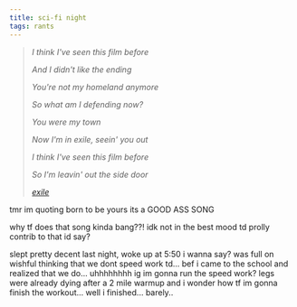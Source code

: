 ```yaml
---
title: sci-fi night
tags: rants
---
```


> *I think I've seen this film before*
>
> *And I didn't like the ending*
>
> *You're not my homeland anymore*
>
> *So what am I defending now?*
>
> *You were my town*
>
> *Now I'm in exile, seein' you out*
>
> *I think I've seen this film before*
>
> *So I'm leavin' out the side door*
>
> *<cite>[exile](https://open.spotify.com/track/4pvb0WLRcMtbPGmtejJJ6y?si=d59c6289279a44ad)</cite>*


tmr im quoting born to be yours its a GOOD ASS SONG

why tf does that song kinda bang??! idk not in the best mood td prolly contrib to that id say?

slept pretty decent last night, woke up at 5:50 i wanna say? was full on wishful thinking that we dont speed work td... bef i came to the school and realized that we do... uhhhhhhhh ig im gonna run the speed work? legs were already dying after a 2 mile warmup and i wonder how tf im gonna finish the workout... well i finished... barely.. 

